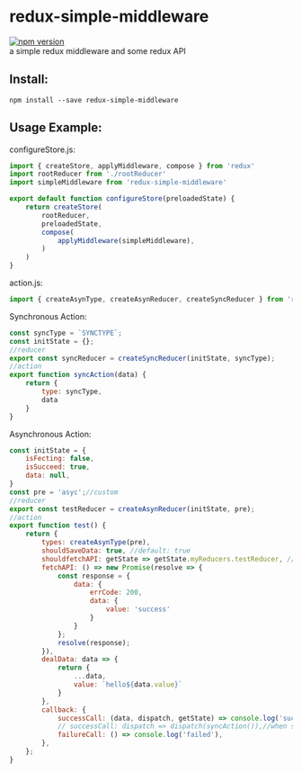 # redux-simple-middleware
[![npm version](https://img.shields.io/npm/v/redux-simple-middleware.svg)](https://www.npmjs.com/package/redux-simple-middleware)<br/>
a simple redux middleware and some redux API

## Install:
    npm install --save redux-simple-middleware

## Usage Example:<br/>
configureStore.js:<br/>
```javascript
import { createStore, applyMiddleware, compose } from 'redux'
import rootReducer from './rootReducer'
import simpleMiddleware from 'redux-simple-middleware'

export default function configureStore(preloadedState) {
    return createStore(
        rootReducer,
        preloadedState,
        compose(
            applyMiddleware(simpleMiddleware),
        )
    )
}
```
action.js:<br/>
```javascript
import { createAsynType, createAsynReducer, createSyncReducer } from 'redux-simple-middleware/lib/reduxAPI'
```
Synchronous Action:<br/>
```javascript
const syncType = `SYNCTYPE`;
const initState = {};
//reducer
export const syncReducer = createSyncReducer(initState, syncType);
//action
export function syncAction(data) {
    return {
        type: syncType,
        data
    }
}
```
Asynchronous Action:<br/>
```javascript
const initState = {
    isFecting: false,
    isSucceed: true,
    data: null,
}
const pre = 'asyc';//custom
//reducer
export const testReducer = createAsynReducer(initState, pre);
//action
export function test() {
    return {
        types: createAsynType(pre),
        shouldSaveData: true, //default: true
        shouldfetchAPI: getState => getState.myReducers.testReducer, //default: () => true
        fetchAPI: () => new Promise(resolve => {
            const response = {
                data: {
                    errCode: 200,
                    data: {
                        value: 'success'
                    }
                }
            };
            resolve(response);
        }),
        dealData: data => {
            return {
                ...data,
                value: `hello${data.value}`
            }
        },
        callback: {
            successCall: (data, dispatch, getState) => console.log('succeed', data),
            // successCall: dispatch => dispatch(syncAction()),//when shouldSaveData: false
            failureCall: () => console.log('failed'),
        },
    };
}

